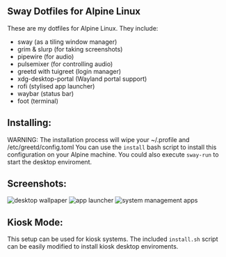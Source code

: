 Sway Dotfiles for Alpine Linux
------------------------------
These are my dotfiles for Alpine Linux. They include:
- sway (as a tiling window manager)
- grim & slurp (for taking screenshots)
- pipewire (for audio)
- pulsemixer (for controlling audio)
- greetd with tuigreet (login manager)
- xdg-desktop-portal (Wayland portal support)
- rofi (stylised app launcher)
- waybar (status bar)
- foot (terminal)

Installing:
-----------
WARNING: The installation process will wipe your ~/.profile and /etc/greetd/config.toml
You can use the `install` bash script to install this configuration on your Alpine machine. You could also execute `sway-run` to start the desktop enviroment.

Screenshots:
------------
![desktop wallpaper](https://cdn.discordapp.com/attachments/1140271425719107766/1357789011535728753/screenshot-04-04_21.png?ex=67f17b0e&is=67f0298e&hm=ba64efd4b934b9f6705db52db051b44954ca85e1b02d2aa4e55e955f79e5a4b9&)
![app launcher](https://cdn.discordapp.com/attachments/1140271425719107766/1357789257477128342/screenshot-04-04_21.png?ex=67f17b49&is=67f029c9&hm=6979e858212f7c4d653aeea903378c37099c2ed1ea0c1162de12a8d02453ef9b&)
![system management apps](https://cdn.discordapp.com/attachments/1140271425719107766/1357789473760346232/screenshot-04-04_21.png?ex=67f17b7d&is=67f029fd&hm=b3a8107752489269cdb6e5e3d077a39fb1734fc1539d5191f3e2fe0df2d8103c&)

Kiosk Mode:
-----------
This setup can be used for kiosk systems. The included `install.sh` script can be easily modified to install kiosk desktop enviroments.
